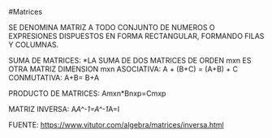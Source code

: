 #Matrices

SE DENOMINA MATRIZ A TODO CONJUNTO DE NUMEROS O EXPRESIONES DISPUESTOS EN  FORMA RECTANGULAR, FORMANDO FILAS Y COLUMNAS.

SUMA DE MATRICES: 
*LA SUMA DE DOS MATRICES DE ORDEN mxn ES OTRA MATRIZ DIMENSION mxn
ASOCIATIVA: A + (B+C) = (A+B) + C
CONMUTATIVA: A+B= B+A

PRODUCTO DE MATRICES:
Amxn*Bnxp=Cmxp

MATRIZ INVERSA:
A*A^-1=A^-1*A=I

FUENTE: https://www.vitutor.com/algebra/matrices/inversa.html
